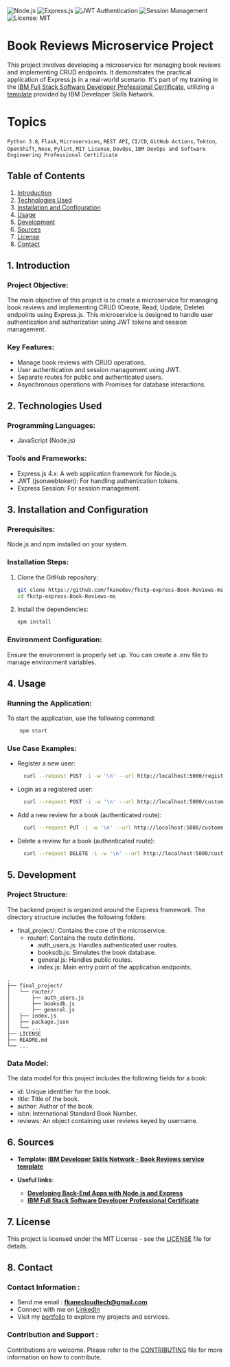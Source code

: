 ![Node.js](https://img.shields.io/badge/Node.js-v16.3.0-green.svg)
![Express.js](https://img.shields.io/badge/Express.js-v4.17.1-blue.svg)
![JWT Authentication](https://img.shields.io/badge/Authentication-JWT-brightgreen.svg)
![Session Management](https://img.shields.io/badge/Session%20Management-Express%20Session-blue.svg)
![License: MIT](https://img.shields.io/badge/License-MIT-yellow.svg)

# Book Reviews Microservice Project

This project involves developing a microservice for managing book reviews and implementing CRUD endpoints. It demonstrates the practical application of Express.js in a real-world scenario. It's part of my training in the [IBM Full Stack Software Developer Professional Certificate](https://www.coursera.org/professional-certificates/ibm-full-stack-cloud-developer), utilizing a [template](https://github.com/ibm-developer-skills-network/expressBookReviews) provided by IBM Developer Skills Network.

# Topics

`Python 3.8`, `Flask`, `Microservices`, `REST API`, `CI/CD`, `GitHub Actions`, `Tekton`, `OpenShift`, `Nose`, `Pylint`, `MIT License`, `DevOps`, `IBM DevOps and Software Engineering Professional Certificate`

## Table of Contents
1. [Introduction](#introduction)
2. [Technologies Used](#technologies-used)
3. [Installation and Configuration](#installation-configuration)
4. [Usage](#usage)
5. [Development](#development)
6. [Sources](#sources)
7. [License](#license)
8. [Contact](#contact)

## 1. Introduction <a name="introduction"></a>

### Project Objective:
The main objective of this project is to create a microservice for managing book reviews and implementing CRUD (Create, Read, Update, Delete) endpoints using Express.js. This microservice is designed to handle user authentication and authorization using JWT tokens and session management.
### Key Features:
- Manage book reviews with CRUD operations.
- User authentication and session management using JWT.
- Separate routes for public and authenticated users.
- Asynchronous operations with Promises for database interactions.

## 2. Technologies Used <a name="technologies-used"></a>

### Programming Languages:
- JavaScript (Node.js)

### Tools and Frameworks:
- Express.js 4.x: A web application framework for Node.js.
- JWT (jsonwebtoken): For handling authentication tokens.
- Express Session: For session management.

## 3. Installation and Configuration <a name="installation-configuration"></a>

### Prerequisites:
Node.js and npm installed on your system.

### Installation Steps:
1. Clone the GitHub repository:
    ```bash
    git clone https://github.com/fkanedev/fkctp-express-Book-Reviews-ms
    cd fkctp-express-Book-Reviews-ms
    ```
2. Install the dependencies:
    ```bash
    npm install
    ```

### Environment Configuration:
Ensure the environment is properly set up. You can create a .env file to manage environment variables.

## 4. Usage <a name="usage"></a>

### Running the Application:
To start the application, use the following command:
```bash
    npm start
```

### Use Case Examples:
- Register a new user:
  ```bash
    curl --request POST -i -w '\n' --url http://localhost:5000/register --header 'Content-Type: application/json' --data '{"username":"user1","password":"password1"}'
  ```
- Login as a registered user:
  ```bash
    curl --request POST -i -w '\n' --url http://localhost:5000/customer/login --header 'Content-Type: application/json' --data '{"username":"user1","password":"password1"}'
  ```
- Add a new review for a book (authenticated route):
  ```bash
    curl --request PUT -i -w '\n' --url http://localhost:5000/customer/auth/review/978-0385474542 --header 'Content-Type: application/json' --header 'Authorization: Bearer <token>' --data '{"review":"Great book!"}'
  ```
- Delete a review for a book (authenticated route):
  ```bash
    curl --request DELETE -i -w '\n' --url http://localhost:5000/customer/auth/review/978-0385474542 --header 'Content-Type: application/json' --header 'Authorization: Bearer <token>'
  ```
## 5. Development <a name="development"></a>

### Project Structure:
The backend project is organized around the Express framework. The directory structure includes the following folders:

- final_project/: Contains the core of the microservice.
  - router/: Contains the route definitions.
    - auth_users.js: Handles authenticated user routes.
    - booksdb.js: Simulates the book database.
    - general.js: Handles public routes.
    - index.js: Main entry point of the application.endpoints.

```plaintext
.
├── final_project/
│   └── router/
│       ├── auth_users.js
│       ├── booksdb.js
│       ├── general.js
│   ├── index.js
│   ├── package.json
│   └── ...
├── LICENSE
├── README.md
└── ...
```
### Data Model:
The data model for this project includes the following fields for a book:

- id: Unique identifier for the book.
- title: Title of the book.
- author: Author of the book.
- isbn: International Standard Book Number.
- reviews: An object containing user reviews keyed by username.

## 6. Sources <a name="sources"></a>

- **Template: [IBM Developer Skills Network - Book Reviews service template](https://github.com/ibm-developer-skills-network/expressBookReviews)**

- **Useful links**:
  - **[Developing Back-End Apps with Node.js and Express](https://www.coursera.org/learn/developing-backend-apps-with-nodejs-and-express/home/week/4)**
  - **[IBM Full Stack Software Developer Professional Certificate](https://www.coursera.org/professional-certificates/ibm-full-stack-cloud-developer)**

## 7. License <a name="license"></a>

This project is licensed under the MIT License - see the [LICENSE](/LICENSE) file for details.

## 8. Contact <a name="contact"></a>

### Contact Information :

- Send me email : **fkanecloudtech@gmail.com**
- Connect with me on [LinkedIn](https://www.linkedin.com/in/your-profile/)
- Visit my [portfolio](https://yourname.github.io) to explore my projects and services.


### Contribution and Support :

Contributions are welcome. Please refer to the [CONTRIBUTING](/CONTRIBUTING) file for more information on how to contribute.
